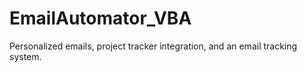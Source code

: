 # EmailAutomator_VBA
Personalized emails, project tracker integration, and an email tracking system.
